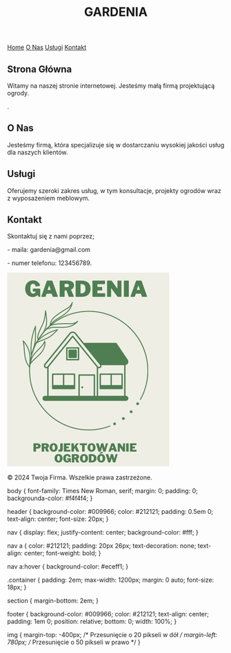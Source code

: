 <!DOCTYPE html>
<html lang="pl">
<head>
    <meta charset="UTF-8">
    <meta name="viewport" content="width=device-width, initial-scale=1.0">
    <title>Gardenia</title>
    <link rel="stylesheet" href="styles.css">
</head>
<body>
    <header>
        <h1>GARDENIA</h1>
    </header>
    <nav>
        <a href="#home">Home</a>
        <a href="#about">O Nas</a>
        <a href="#services">Usługi</a>
        <a href="#contact">Kontakt</a>
    </nav>
    <div class="container">
        <section id="home">
            <h2>Strona Główna</h2>
            <p>Witamy na naszej stronie internetowej. Jesteśmy małą firmą projektującą ogrody.</p>
</p>.</p>
        </section>
        <section id="about">
            <h2>O Nas</h2>
            <p>Jesteśmy firmą, która specjalizuje się w dostarczaniu wysokiej jakości usług dla naszych klientów.</p>
        </section>
        <section id="services">
            <h2>Usługi</h2>
            <p>Oferujemy szeroki zakres usług, w tym konsultacje, projekty ogrodów wraz z wyposażeniem meblowym.</p>
        </section>
        <section id="contact">
            <h2>Kontakt</h2>
            <p>Skontaktuj się z nami poprzez; 
</p>- maila: gardenia@gmail.com</p>
</p>- numer telefonu: 123456789.</p>
        </section>
<img src="gardenia.jpg" alt="gardenia">
</section>
    </div>
    <footer>
        <p>&copy; 2024 Twoja Firma. Wszelkie prawa zastrzeżone.</p>
    </footer>
</body>
</html>


body {
    font-family: Times New Roman, serif;
    margin: 0;
    padding: 0;
    backgrounda-color: #f4f4f4;
}

header {
    background-color: #009966;
    color: #212121;
    padding: 0.5em 0;
    text-align: center;
    font-size: 20px;
}

nav {
    display: flex;
    justify-content: center;
    background-color: #fff;
}

nav a {
    color: #212121;
    padding: 20px 26px;
    text-decoration: none;
    text-align: center;
    font-weight: bold;
}

nav a:hover {
    background-color: #eceff1;
}

.container {
    padding: 2em;
    max-width: 1200px;
    margin: 0 auto;
    font-size: 18px;
}

section {
    margin-bottom: 2em;
}

footer {
    background-color: #009966;
    color: #212121;
    text-align: center;
    padding: 1em 0;
    position: relative;
    bottom: 0;
    width: 100%;
}

img {
    margin-top: -400px; /* Przesunięcie o 20 pikseli w dół */
    margin-left: 780px; /* Przesunięcie o 50 pikseli w prawo */
}

